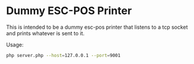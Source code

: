 # Dummy ESC-POS Printer

This is intended to be a dummy esc-pos printer that listens to a tcp socket and prints whatever is sent to it.

Usage:

```bash
php server.php --host=127.0.0.1 --port=9001
```
